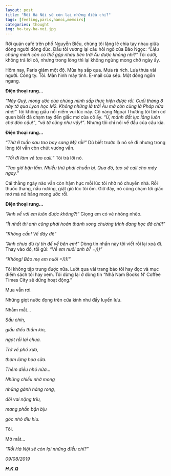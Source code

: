 ```yaml
---
layout: post
title: "Rồi Hà Nội sẽ còn lại những điều chi?"
tags: [feeling,paris,hanoi,memoirs]
categories: thought
img: ho-tay-ha-noi.jpg
---
```

Rời quán café trên phố Nguyễn Biểu, chúng tôi lặng lẽ chia tay nhau giữa dòng người đông đúc. Đầu tôi vương lại câu hỏi ngỏ của Bảo Ngọc: *“Liệu chúng mình còn có thể gặp nhau bên trời Âu được không nhỉ?”* Tôi cười, không trả lời cô, nhưng trong lòng thì lại không ngừng mong chờ ngày ấy.

Hôm nay, Paris giảm một độ. Mùa hạ sắp qua. Mưa rả rích. Lưa thưa vài người. Công ty. Tôi. Màn hình máy tính. E-mail của sếp. Một đống ngổn ngang.

**Điện thoại rung...** 

*“Này Quý, mong ước của chúng mình sắp thực hiện được rồi. Cuối tháng 8 này tớ qua Lyon học M2. Không những là trời Âu mà còn cùng là Pháp nữa nhé!”* Tôi không giấu nổi niềm vui lúc này. Cô nàng Ngoại Thương tôi tình cờ quen biết đã chạm tay đến giấc mơ của cô ấy. *“Ừ, mảnh đất lục lăng luôn chờ đón cậu!”*, *“và tớ cũng như vậy!”*. Nhưng tôi chỉ nói vế đầu của câu kia.

**Điện thoại rung...**

*“Thứ 6 tuần sau tao bay sang Mỹ rồi!”* Dù biết trước là nó sẽ đi nhưng trong lòng tôi vẫn còn chút vương vấn.

*“Tối đi làm về tao call.”* Tôi trả lời nó.

*“Tao giờ bận lắm. Nhiều thứ phải chuẩn bị. Qua đó, tao sẽ call cho mày ngay.”*

Cái thằng ngày nào vẫn còn hậm hực mỗi lúc tôi nhờ nó chuyển nhà. Rồi thuốc thang, nấu nướng, giặt giũ lúc tôi ốm. Giờ đây, nó cũng chạm tới giấc mơ mà nó hằng mong ước rồi.

**Điện thoại rung...**

*“Anh về với em luôn được không?!”* Giọng em có vẻ nhõng nhẽo.

*“Ít nhất thì anh cũng phải hoàn thành xong chương trình đang học đã chứ!”*

*“Không cần! Về đây đi!”*

*“Anh chưa đủ tự tin để về bên em!”* Dòng tin nhắn này tôi viết rồi lại xoá đi. Thay vào đó, tôi gửi: *“Về em nuôi anh à? =)))”*

*“Không! Bảo mẹ em nuôi =)))!”*

Tôi không tập trung được nữa. Lướt qua vài trang báo tôi hay đọc và mục điểm sách tôi hay xem. Tôi dừng lại ở dòng tin “Nhã Nam Books N’ Coffee Times City sẽ dừng hoạt động.”

Mưa vẫn rơi.

Những giọt nước đọng trên cửa kính như đầy luyến lưu.

Nhắm mắt...

*Sấu chín,*

*giấu điều thầm kín,*

*ngọt rồi lại chua.*

*Trở về phố xưa,*

*thơm lừng hoa sữa.*

*Thêm điều nhỏ nữa...*

*Những chiều nhớ mong*

*những gánh hàng rong,*

*đôi vai nặng trĩu,*

*mang phần bận bịu*

*góc nhỏ đìu hiu.*

Tôi.

Mở mắt...

*“Rồi Hà Nội sẽ còn lại những điều chi?”*

*09/08/2019*

**_H.K.Q_**




